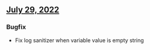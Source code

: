 ## [July 29, 2022](https://github.com/OpsLevel/opslevel-runner/compare/v2022.07.14...v22.07.29)
### Bugfix
* Fix log sanitizer when variable value is empty string